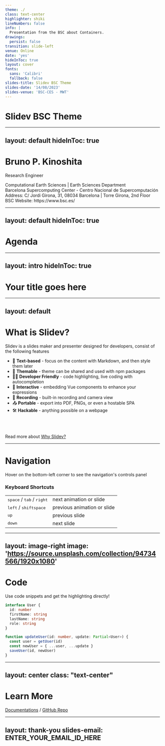 ```yaml
---
theme: ./
class: text-center
highlighter: shiki
lineNumbers: false
info: |
  Presentation from the BSC about Containers.
drawings:
  persist: false
transition: slide-left
venue: Online
date: 'yes'
hideInToc: true
layout: cover
fonts:
  sans: 'Calibri'
  fallback: false
slides-title: Slidev BSC Theme
slides-date: '14/08/2023'
slides-venue: 'BSC-CES - MWT'
---
```


# Slidev BSC Theme

---
layout: default
hideInToc: true
---

<div class="center1">

# Bruno P. Kinoshita

Research Engineer

<p>
Computational Earth Sciences | Earth Sciences Department<br />
Barcelona Supercomputing Center - Centro Nacional de Supercomputación<br />
Address: C/ Jordi Girona, 31, 08034 Barcelona | Torre Girona, 2nd Floor<br />
BSC Website: https://www.bsc.es/<br /></p>

</div>

---
layout: default
hideInToc: true
---

# Agenda

<Toc :maxDepth="2" />

---
layout: intro
hideInToc: true
---

# Your title goes here

---
layout: default
---

# What is Slidev?

Slidev is a slides maker and presenter designed for developers, consist of the following features

- 📝 **Text-based** - focus on the content with Markdown, and then style them later
- 🎨 **Themable** - theme can be shared and used with npm packages
- 🧑‍💻 **Developer Friendly** - code highlighting, live coding with autocompletion
- 🤹 **Interactive** - embedding Vue components to enhance your expressions
- 🎥 **Recording** - built-in recording and camera view
- 📤 **Portable** - export into PDF, PNGs, or even a hostable SPA
- 🛠 **Hackable** - anything possible on a webpage

<br>
<br>

Read more about [Why Slidev?](https://sli.dev/guide/why)


---

# Navigation

Hover on the bottom-left corner to see the navigation's controls panel

### Keyboard Shortcuts

|     |     |
| --- | --- |
| <kbd>space</kbd> / <kbd>tab</kbd> / <kbd>right</kbd> | next animation or slide |
| <kbd>left</kbd>  / <kbd>shift</kbd><kbd>space</kbd> | previous animation or slide |
| <kbd>up</kbd> | previous slide |
| <kbd>down</kbd> | next slide |

---
layout: image-right
image: 'https://source.unsplash.com/collection/94734566/1920x1080'
---

# Code

Use code snippets and get the highlighting directly!

```ts
interface User {
  id: number
  firstName: string
  lastName: string
  role: string
}

function updateUser(id: number, update: Partial<User>) {
  const user = getUser(id)
  const newUser = { ...user, ...update }
  saveUser(id, newUser)
}
```

---
layout: center
class: "text-center"
---

# Learn More

[Documentations](https://sli.dev) / [GitHub Repo](https://github.com/slidevjs/slidev)

---
layout: thank-you
slides-email: ENTER_YOUR_EMAIL_ID_HERE
---
